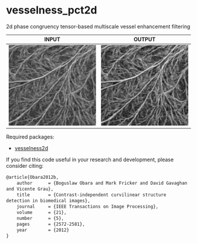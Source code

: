 # vesselness_pct2d
2d phase congruency tensor-based multiscale vessel enhancement filtering<br/>

| INPUT  | OUTPUT |
| ------------- | ------------- |
| <img src="https://github.com/BoguslawObara/vesselness_pct2d/blob/master/im/fungal_network.png" width="250">  | <img src="https://github.com/BoguslawObara/vesselness_pct2d/blob/master/im/fungal_network_v.png" width="250"> |

Required packages:
- [vesselness2d](../../../vesselness2d)

If you find this code useful in your research and development, please consider citing:

    @article{Obara2012b,
        author      = {Boguslaw Obara and Mark Fricker and David Gavaghan and Vicente Grau},
        title       = {Contrast-independent curvilinear structure detection in biomedical images},
        journal     = {IEEE Transactions on Image Processing},
        volume      = {21},
        number      = {5},
        pages       = {2572-2581},
        year        = {2012}
    }
